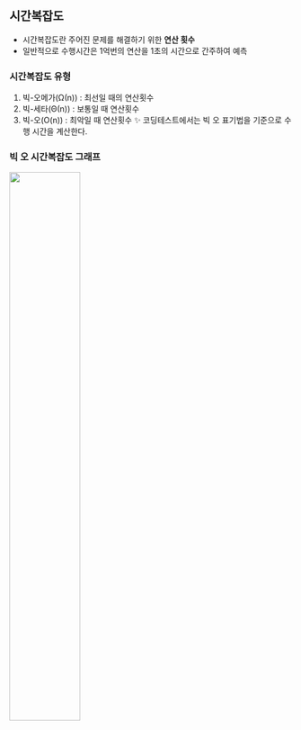 ## 시간복잡도
- 시간복잡도란 주어진 문제를 해결하기 위한 **연산 횟수**
- 일반적으로 수행시간은 1억번의 연산을 1초의 시간으로 간주하여 예측

### 시간복잡도 유형
1. 빅-오메가(Ω(n))	 : 최선일 때의 연산횟수
2. 빅-세타(Θ(n)) : 보통일 때 연산횟수
3. 빅-오(O(n)) : 최악일 때 연산횟수
✨ 코딩테스트에서는 빅 오 표기법을 기준으로 수행 시간을 계산한다.

### 빅 오 시간복잡도 그래프
<img src = "https://mblogthumb-phinf.pstatic.net/MjAyNDAxMjhfMjIw/MDAxNzA2NDM1Njk5Nzkx.ZYC7GOjBKdn5If611M1His0aggFtZEsIcmhoOXuwibgg.BHwjvM0cfNsOMBOTpdmVtIZZEsHnWFW5orZeaz39RkYg.JPEG.kut_da_92/0_ouBkTMgA_yg_Etfz.jpg?type=w800"
width = 50%>

